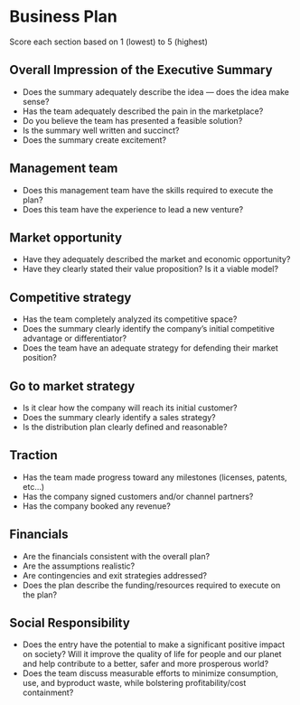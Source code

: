 # Business Plan

Score each section based on 1 (lowest) to 5 (highest)

## Overall Impression of the Executive Summary
* Does the summary adequately describe the idea — does the idea make sense?
* Has the team adequately described the pain in the marketplace?
* Do you believe the team has presented a feasible solution?
* Is the summary well written and succinct?
* Does the summary create excitement?

## Management team
* Does this management team have the skills required to execute the plan?
* Does this team have the experience to lead a new venture?

## Market opportunity
* Have they adequately described the market and economic opportunity?
* Have they clearly stated their value proposition? Is it a viable model?

## Competitive strategy
* Has the team completely analyzed its competitive space?
* Does the summary clearly identify the company’s initial competitive advantage or differentiator?
* Does the team have an adequate strategy for defending their market position?

## Go to market strategy
* Is it clear how the company will reach its initial customer?
* Does the summary clearly identify a sales strategy?
* Is the distribution plan clearly defined and reasonable?

## Traction
* Has the team made progress toward any milestones (licenses, patents, etc…)
* Has the company signed customers and/or channel partners?
* Has the company booked any revenue?

## Financials
* Are the financials consistent with the overall plan?
* Are the assumptions realistic?
* Are contingencies and exit strategies addressed?
* Does the plan describe the funding/resources required to execute on the plan?

## Social Responsibility
* Does the entry have the potential to make a significant positive impact on society? Will it improve the quality of life for people and our planet and help contribute to a better, safer and more prosperous world?
* Does the team discuss measurable efforts to minimize consumption, use, and byproduct waste, while bolstering profitability/cost containment?
